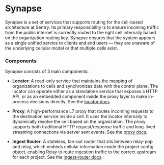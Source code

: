 # Synapse

Synapse is a set of services that supports routing for the cell-based architecture at Sentry. Its primary responsibility is to ensure incoming traffic from the public internet is correctly routed to the right cell internally based on the organization routing key. Synapse ensures that the system appears as a single unified service to clients and end users — they are unaware of the underlying cellular model or that multiple cells exist.


### Components

Synapse consists of 3 main components:

- **Locator**:  A read-only service that maintains the mapping of organizations to cells and synchronizes data with the control plane. The locator can operate either as a standalone service that exposes a HTTP API, or as an embedded component inside the proxy layer to make in-process decisions directly. See the [locator docs](locator/README.md).

- **Proxy**: A high-performance L7 proxy that routes incoming requests to the destination service inside a cell. It uses the locator internally to dynamically resolve the cell based on the organization. The proxy supports both traditional HTTP request/response traffic and long-lived streaming connections via server sent events. See the [proxy docs](proxy/README.md).

- **Ingest Router**: A stateless, fan-out router that sits between relay-pop and relay, which embeds cellular information inside the project config object, enabling Relay to route ingestion traffic to the correct upstream for each project. See the [ingest-router docs](ingest-router/README.md).

